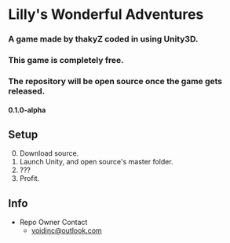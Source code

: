 # Lilly's Wonderful Adventures #

### A game made by thakyZ coded in using Unity3D. ###
### This game is completely free. ###
### The repository will be open source once the game gets released. ###
#### 0.1.0-alpha ####

## Setup ##
0. Download source.
1. Launch Unity, and open source's master folder.
2. ???
3. Profit.

## Info ##
- Repo Owner Contact
  + [voidinc@outlook.com](mailto:voidinc@outlook.com)
